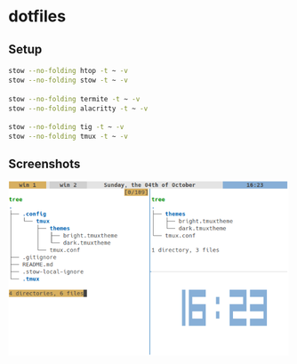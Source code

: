 # dotfiles

## Setup

```sh
stow --no-folding htop -t ~ -v
stow --no-folding stow -t ~ -v

stow --no-folding termite -t ~ -v
stow --no-folding alacritty -t ~ -v

stow --no-folding tig -t ~ -v
stow --no-folding tmux -t ~ -v
```

## Screenshots

![screenshot](https://raw.githubusercontent.com/kimat/images/master/tmux.png)
